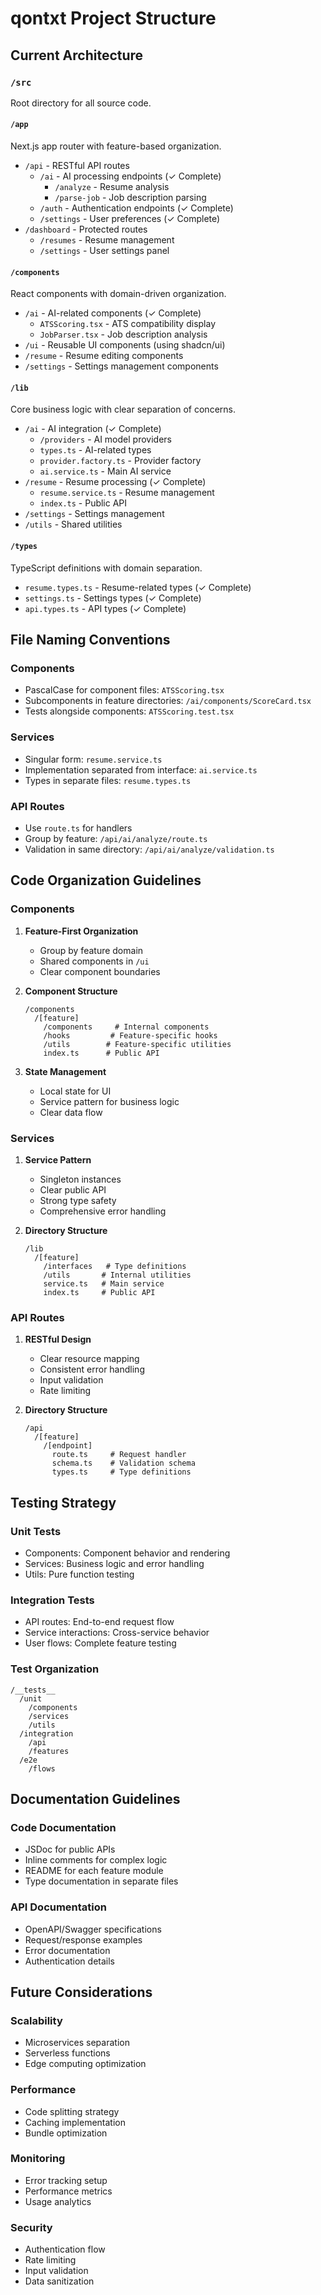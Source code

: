 # qontxt Project Structure

## Current Architecture

### `/src`
Root directory for all source code.

#### `/app`
Next.js app router with feature-based organization.
- `/api` - RESTful API routes
  - `/ai` - AI processing endpoints (✓ Complete)
    - `/analyze` - Resume analysis
    - `/parse-job` - Job description parsing
  - `/auth` - Authentication endpoints (✓ Complete)
  - `/settings` - User preferences (✓ Complete)
- `/dashboard` - Protected routes
  - `/resumes` - Resume management
  - `/settings` - User settings panel

#### `/components`
React components with domain-driven organization.
- `/ai` - AI-related components (✓ Complete)
  - `ATSScoring.tsx` - ATS compatibility display
  - `JobParser.tsx` - Job description analysis
- `/ui` - Reusable UI components (using shadcn/ui)
- `/resume` - Resume editing components
- `/settings` - Settings management components

#### `/lib`
Core business logic with clear separation of concerns.
- `/ai` - AI integration (✓ Complete)
  - `/providers` - AI model providers
  - `types.ts` - AI-related types
  - `provider.factory.ts` - Provider factory
  - `ai.service.ts` - Main AI service
- `/resume` - Resume processing (✓ Complete)
  - `resume.service.ts` - Resume management
  - `index.ts` - Public API
- `/settings` - Settings management
- `/utils` - Shared utilities

#### `/types`
TypeScript definitions with domain separation.
- `resume.types.ts` - Resume-related types (✓ Complete)
- `settings.ts` - Settings types (✓ Complete)
- `api.types.ts` - API types (✓ Complete)

## File Naming Conventions

### Components
- PascalCase for component files: `ATSScoring.tsx`
- Subcomponents in feature directories: `/ai/components/ScoreCard.tsx`
- Tests alongside components: `ATSScoring.test.tsx`

### Services
- Singular form: `resume.service.ts`
- Implementation separated from interface: `ai.service.ts`
- Types in separate files: `resume.types.ts`

### API Routes
- Use `route.ts` for handlers
- Group by feature: `/api/ai/analyze/route.ts`
- Validation in same directory: `/api/ai/analyze/validation.ts`

## Code Organization Guidelines

### Components
1. **Feature-First Organization**
   - Group by feature domain
   - Shared components in `/ui`
   - Clear component boundaries

2. **Component Structure**
   ```
   /components
     /[feature]
       /components     # Internal components
       /hooks         # Feature-specific hooks
       /utils        # Feature-specific utilities
       index.ts      # Public API
   ```

3. **State Management**
   - Local state for UI
   - Service pattern for business logic
   - Clear data flow

### Services
1. **Service Pattern**
   - Singleton instances
   - Clear public API
   - Strong type safety
   - Comprehensive error handling

2. **Directory Structure**
   ```
   /lib
     /[feature]
       /interfaces   # Type definitions
       /utils       # Internal utilities
       service.ts   # Main service
       index.ts     # Public API
   ```

### API Routes
1. **RESTful Design**
   - Clear resource mapping
   - Consistent error handling
   - Input validation
   - Rate limiting

2. **Directory Structure**
   ```
   /api
     /[feature]
       /[endpoint]
         route.ts     # Request handler
         schema.ts    # Validation schema
         types.ts     # Type definitions
   ```

## Testing Strategy

### Unit Tests
- Components: Component behavior and rendering
- Services: Business logic and error handling
- Utils: Pure function testing

### Integration Tests
- API routes: End-to-end request flow
- Service interactions: Cross-service behavior
- User flows: Complete feature testing

### Test Organization
```
/__tests__
  /unit
    /components
    /services
    /utils
  /integration
    /api
    /features
  /e2e
    /flows
```

## Documentation Guidelines

### Code Documentation
- JSDoc for public APIs
- Inline comments for complex logic
- README for each feature module
- Type documentation in separate files

### API Documentation
- OpenAPI/Swagger specifications
- Request/response examples
- Error documentation
- Authentication details

## Future Considerations

### Scalability
- Microservices separation
- Serverless functions
- Edge computing optimization

### Performance
- Code splitting strategy
- Caching implementation
- Bundle optimization

### Monitoring
- Error tracking setup
- Performance metrics
- Usage analytics

### Security
- Authentication flow
- Rate limiting
- Input validation
- Data sanitization
